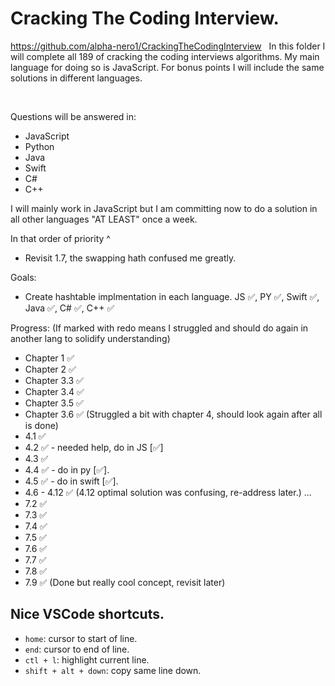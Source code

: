 # Cracking The Coding Interview.
https://github.com/alpha-nero1/CrackingTheCodingInterview
&nbsp;
In this folder I will complete all 189 of cracking the coding interviews algorithms. My main language for doing so is JavaScript. For bonus points I will include the same solutions in different languages.

&nbsp;

Questions will be answered in:
- JavaScript
- Python
- Java
- Swift
- C#
- C++

I will mainly work in JavaScript but I am committing now to do a solution in all other languages "AT LEAST" once a week.

In that order of priority ^

- Revisit 1.7, the swapping hath confused me greatly.

Goals:
- Create hashtable implmentation in each language. JS ✅, PY ✅, Swift ✅, Java ✅, C# ✅, C++ ✅

Progress:
(If marked with redo means I struggled and should do again in another lang to solidify understanding)
- Chapter 1 ✅
- Chapter 2 ✅
- Chapter 3.3 ✅
- Chapter 3.4 ✅
- Chapter 3.5 ✅
- Chapter 3.6 ✅
(Struggled a bit with chapter 4, should look again after all is done)
- 4.1 ✅ 
- 4.2 ✅ - needed help, do in JS [✅]
- 4.3 ✅
- 4.4 ✅ - do in py [✅].
- 4.5 ✅ - do in swift [✅].
- 4.6 - 4.12 ✅ (4.12 optimal solution was confusing, re-address later.)
...
- 7.2 ✅
- 7.3 ✅
- 7.4 ✅
- 7.5 ✅
- 7.6 ✅
- 7.7 ✅
- 7.8 ✅
- 7.9 ✅ (Done but really cool concept, revisit later)

## Nice VSCode shortcuts.
- `home`: cursor to start of line.
- `end`: cursor to end of line.
- `ctl + l`: highlight current line.
- `shift + alt + down`: copy same line down.